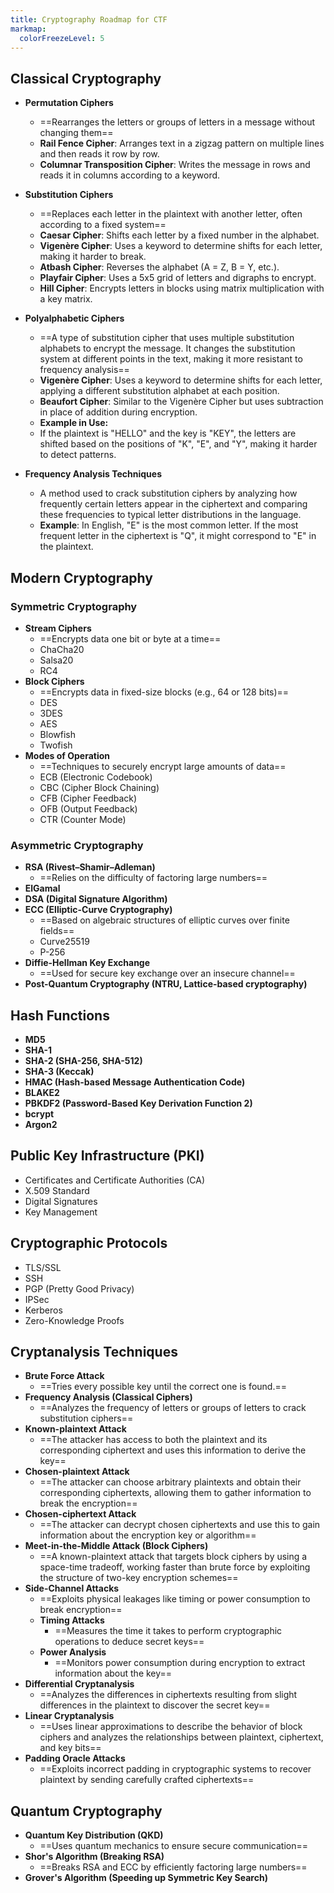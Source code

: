 ```yaml
---
title: Cryptography Roadmap for CTF
markmap:
  colorFreezeLevel: 5
---
```


## Classical Cryptography
  - **Permutation Ciphers**
    - ==Rearranges the letters or groups of letters in a message without changing them==
    - **Rail Fence Cipher**: Arranges text in a zigzag pattern on multiple lines and then reads it row by row.
    - **Columnar Transposition Cipher**: Writes the message in rows and reads it in columns according to a keyword.
  
  - **Substitution Ciphers**
    - ==Replaces each letter in the plaintext with another letter, often according to a fixed system==
    - **Caesar Cipher**: Shifts each letter by a fixed number in the alphabet.
    - **Vigenère Cipher**: Uses a keyword to determine shifts for each letter, making it harder to break.
    - **Atbash Cipher**: Reverses the alphabet (A = Z, B = Y, etc.).
    - **Playfair Cipher**: Uses a 5x5 grid of letters and digraphs to encrypt.
    - **Hill Cipher**: Encrypts letters in blocks using matrix multiplication with a key matrix.
  
  - **Polyalphabetic Ciphers**
    - ==A type of substitution cipher that uses multiple substitution alphabets to encrypt the message. It changes the substitution system at different points in the text, making it more resistant to frequency analysis==
    - **Vigenère Cipher**: Uses a keyword to determine shifts for each letter, applying a different substitution alphabet at each position.
    - **Beaufort Cipher**: Similar to the Vigenère Cipher but uses subtraction in place of addition during encryption.
    - **Example in Use:**
    - If the plaintext is "HELLO" and the key is "KEY", the letters are shifted based on the positions of "K", "E", and "Y", making it harder to detect patterns.
  
  - **Frequency Analysis Techniques**
    - A method used to crack substitution ciphers by analyzing how frequently certain letters appear in the ciphertext and comparing these frequencies to typical letter distributions in the language.
    - **Example**: In English, "E" is the most common letter. If the most frequent letter in the ciphertext is "Q", it might correspond to "E" in the plaintext.


## Modern Cryptography
### Symmetric Cryptography
  - **Stream Ciphers**
    - ==Encrypts data one bit or byte at a time==
    - ChaCha20
    - Salsa20
    - RC4
  - **Block Ciphers**
    - ==Encrypts data in fixed-size blocks (e.g., 64 or 128 bits)==
    - DES
    - 3DES
    - AES
    - Blowfish
    - Twofish
  - **Modes of Operation**
    - ==Techniques to securely encrypt large amounts of data==
    - ECB (Electronic Codebook)
    - CBC (Cipher Block Chaining)
    - CFB (Cipher Feedback)
    - OFB (Output Feedback)
    - CTR (Counter Mode)

### Asymmetric Cryptography
  - **RSA (Rivest–Shamir–Adleman)**
    - ==Relies on the difficulty of factoring large numbers==
  - **ElGamal**
  - **DSA (Digital Signature Algorithm)**
  - **ECC (Elliptic-Curve Cryptography)**
    - ==Based on algebraic structures of elliptic curves over finite fields==
    - Curve25519
    - P-256
  - **Diffie-Hellman Key Exchange**
    - ==Used for secure key exchange over an insecure channel==
  - **Post-Quantum Cryptography (NTRU, Lattice-based cryptography)**

## Hash Functions
  - **MD5**
  - **SHA-1**
  - **SHA-2 (SHA-256, SHA-512)**
  - **SHA-3 (Keccak)**
  - **HMAC (Hash-based Message Authentication Code)**
  - **BLAKE2**
  - **PBKDF2 (Password-Based Key Derivation Function 2)**
  - **bcrypt**
  - **Argon2**

## Public Key Infrastructure (PKI)
  - Certificates and Certificate Authorities (CA)
  - X.509 Standard
  - Digital Signatures
  - Key Management


## Cryptographic Protocols
  - TLS/SSL
  - SSH
  - PGP (Pretty Good Privacy)
  - IPSec
  - Kerberos
  - Zero-Knowledge Proofs

## Cryptanalysis Techniques
  - **Brute Force Attack**
    - ==Tries every possible key until the correct one is found.==
  - **Frequency Analysis (Classical Ciphers)**
    - ==Analyzes the frequency of letters or groups of letters to crack substitution ciphers==
  - **Known-plaintext Attack**
     - ==The attacker has access to both the plaintext and its corresponding ciphertext and uses this information to derive the key==
  - **Chosen-plaintext Attack**
    - ==The attacker can choose arbitrary plaintexts and obtain their corresponding ciphertexts, allowing them to gather information to break the encryption==
  - **Chosen-ciphertext Attack**
    - ==The attacker can decrypt chosen ciphertexts and use this to gain information about the encryption key or algorithm==
  - **Meet-in-the-Middle Attack (Block Ciphers)**
    - ==A known-plaintext attack that targets block ciphers by using a space-time tradeoff, working faster than brute force by exploiting the structure of two-key encryption schemes==
  - **Side-Channel Attacks**
    - ==Exploits physical leakages like timing or power consumption to break encryption==
    - **Timing Attacks**
      - ==Measures the time it takes to perform cryptographic operations to deduce secret keys==
    - **Power Analysis**
      - ==Monitors power consumption during encryption to extract information about the key==
  - **Differential Cryptanalysis**
    - ==Analyzes the differences in ciphertexts resulting from slight differences in the plaintext to discover the secret key==
  - **Linear Cryptanalysis**
    - ==Uses linear approximations to describe the behavior of block ciphers and analyzes the relationships between plaintext, ciphertext, and key bits==
  - **Padding Oracle Attacks**
    - ==Exploits incorrect padding in cryptographic systems to recover plaintext by sending carefully crafted ciphertexts==

## Quantum Cryptography
  - **Quantum Key Distribution (QKD)**
    - ==Uses quantum mechanics to ensure secure communication==
  - **Shor's Algorithm (Breaking RSA)**
    - ==Breaks RSA and ECC by efficiently factoring large numbers==
  - **Grover's Algorithm (Speeding up Symmetric Key Search)**

